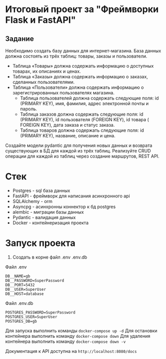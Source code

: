 # Итоговый проект за "Фреймворки Flask и FastAPI"

## Задание

Необходимо создать базу данных для интернет-магазина. База данных должна состоять из трёх таблиц: товары, заказы и
пользователи.

* Таблица «Товары» должна содержать информацию о доступных товарах, их описаниях и ценах.
* Таблица «Заказы» должна содержать информацию о заказах, сделанных пользователями.
* Таблица «Пользователи» должна содержать информацию о зарегистрированных пользователях магазина.
    * Таблица пользователей должна содержать следующие поля: id (PRIMARY KEY), имя, фамилия, адрес электронной почты и
      пароль.
    * Таблица заказов должна содержать следующие поля: id (PRIMARY KEY), id пользователя (FOREIGN KEY), id товара (
      FOREIGN KEY), дата заказа и статус заказа.
    * Таблица товаров должна содержать следующие поля: id (PRIMARY KEY), название, описание и цена.

Создайте модели pydantic для получения новых данных и возврата существующих в БД для каждой из трёх таблиц.
Реализуйте CRUD операции для каждой из таблиц через создание маршрутов, REST API.

# Стек

* Postgres - sql база данных
* FastAPI - фреймворк для написания асинхронного api
* SQLAlchemy - orm
* Asyncpg - асинхронны коннектор к бд postgres
* alembic - миграции базы данных
* Pydantic - валидация данных
* Docker - контейнеризация проекта

# Запуск проекта

1. Создать в корне файл .env .env.db

Файл .env

```
DB__NAME=gb
DB__PASSWORD=SuperPassword
DB__PORT=5432
DB__USER=SuperUser
DB__HOST=database
```

Файл .env.db

```
POSTGRES_PASSWORD=SuperPassword
POSTGRES_USER=SuperUser
POSTGRES_DB=gb
```

Для запуска выполнить команды ``docker-compose up -d``
Для остановки контейнера выполнить команду ``docker-compose down``
Для удаления контейнера выполнить команду ``docker-compose down -v``


Документация к API доступна на ``http://localhost:8080/docs``